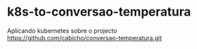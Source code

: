 # k8s-to-conversao-temperatura
Aplicando kubernetes sobre o projecto https://github.com/cabicho/conversao-temperatura.git 
